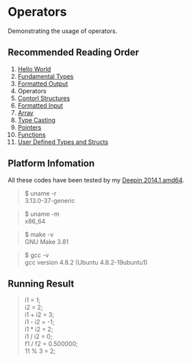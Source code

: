# Operators

Demonstrating the usage of operators.

##	Recommended Reading Order

1.	[Hello World][hello]
2.	[Fundamental Types][types]
3.	[Formatted Output][wprintf]
4.	Operators
5.	[Contorl Structures][ctrl]
6.	[Formatted Input][wscanf]
7.	[Array][array]
8.	[Type Casting][cast]
9.	[Pointers][ptr]
10.	[Functions][func]
11.	[User Defined Types and Structs][struct]

##	Platform Infomation

All these codes have been tested by my [Deepin 2014.1 amd64][deepin].

>	$ uname -r  
>	3.13.0-37-generic

>	$ uname -m  
>	x86_64

>	$ make -v  
>	GNU Make 3.81

>	$ gcc -v  
>	gcc version 4.8.2 (Ubuntu 4.8.2-19ubuntu1) 

##	Running Result

>	i1 = 1;  
>	i2 = 2;  
>	i1 + i2 = 3;  
>	i1 - i2 = -1;  
>	i1 * i2 = 2;  
>	i1 / i2 = 0;  
>	f1 / f2 = 0.500000;  
>	11 % 3 = 2;  


[hello]: https://github.com/Rholais/LearnC/tree/master/hello "LearnC/hello at master"
[types]: https://github.com/Rholais/LearnC/tree/master/types "LearnC/types at master"
[wprintf]: https://github.com/Rholais/LearnC/tree/master/wprintf "LearnC/wprintf at master"
[operators]: https://github.com/Rholais/LearnC/tree/master/operators "LearnC/operators at master"
[ctrl]: https://github.com/Rholais/LearnC/tree/master/ctrl-structures "LearnC/ctrl-structures at master"
[wscanf]: https://github.com/Rholais/LearnC/tree/master/wscanf "LearnC/wscanf at master"
[array]:  https://github.com/Rholais/LearnC/tree/master/array "LearnC/array at master"
[cast]: https://github.com/Rholais/LearnC/tree/master/cast "LearnC/cast at master"
[ptr]: https://github.com/Rholais/LearnC/tree/master/ptr "LearnC/ptr at master"
[func]: https://github.com/Rholais/LearnC/tree/master/func "LearnC/func at master"
[struct]: https://github.com/Rholais/LearnC/tree/master/struct "LearnC/struct at master"

[deepin]: http://cdimage.linuxdeepin.com/releases/2014.1/deepin_2014.1_amd64.iso "deepin_2014.1_amd64.iso"
